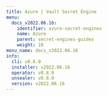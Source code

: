 ```yaml
---
title: Azure | Vault Secret Engine
menu:
  docs_v2022.06.16:
    identifier: azure-secret-engines
    name: Azure
    parent: secret-engines-guides
    weight: 10
menu_name: docs_v2022.06.16
info:
  cli: v0.8.0
  installer: v2022.06.16
  operator: v0.8.0
  unsealer: v0.8.0
  version: v2022.06.16
---
```


